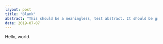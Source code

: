 ```yaml
---
layout: post
title: "Blank"
abstract: "This should be a meaningless, test abstract. It should be gray. It should wrap on the page and should have some blank lines structured around it."
date: 2019-07-07
---
```


Hello, world.

